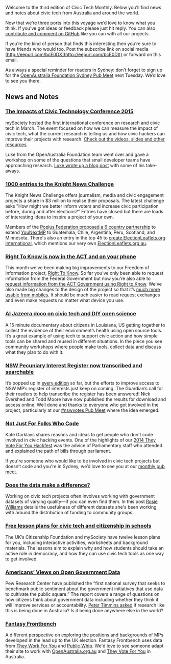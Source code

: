 Welcome to the third edition of Civic Tech Monthly. Below you’ll find news and notes about civic tech from Australia and around the world.

Now that we’re three ports into this voyage we’d love to know what you think. If you've got ideas or feedback please just hit reply. You can also [contribute and comment on GitHub](https://github.com/openaustralia/newsletter) like you can with all our projects.

If you’re the kind of person that finds this interesting then you’re sure to have friends who would too. Post the subscribe link on social media [http://eepurl.com/bcE0DX](http://eepurl.com/bcE0DX) or forward on this email.

As always a special reminder for readers in Sydney: don’t forget to sign up for the [OpenAustralia Foundation Sydney Pub Meet](http://www.meetup.com/OpenAustralia-Foundation/) next Tuesday. We’d love to see you there.


## News and Notes

### [The Impacts of Civic Technology Conference 2015](https://www.mysociety.org/research/tictec2015/)

mySociety hosted the first international conference on research and civic tech in March. The event focused on how we can measure the impact of civic tech, what the current research is telling us and how civic hackers can improve their projects with research. [Check out the videos, slides and other resources](https://www.mysociety.org/research/tictec2015/).

Luke from the OpenAustralia Foundation team went over and gave a workshop on some of the questions that small developer teams have approaching research. [Luke wrote up a blog post](https://www.openaustraliafoundation.org.au/2015/04/08/the-impacts-of-civic-technology-conference-2015/) with some of his take-aways.

### [1000 entries to the Knight News Challenge](https://www.newschallenge.org/challenge/elections/entries?order=COMMENTS&direction=DESC)

The Knight News Challenge offers journalism, media and civic engagement projects a share in $3 million to realise their proposals. The latest challenge asks "How might we better inform voters and increase civic participation before, during and after elections?" Entries have closed but there are loads of interesting ideas to inspire a project of your own.

Members of the [Poplus Federation proposed a 6 country partnership](https://www.mysociety.org/2015/03/23/a-yay-for-poplus-moment-one-bid-six-countries/) to extend [YouNextMP](http://yournextmp.com/) to Guatemala, Chile, Argentina, Peru, Scotland, and Minnesota. There's also an entry in the top 45 to [create ElectionLeaflets.org International](https://www.newschallenge.org/challenge/elections/refinement/electionleaflets-org-international), which mentions our very own [ElectionLeaflets.org.au](http://www.electionleaflets.org.au/).

### [Right To Know is now in the ACT and on your phone](https://www.openaustraliafoundation.org.au/2015/04/13/right-to-know-is-now-in-the-act/)

This month we've been making big improvements to our Freedom of Information project, [Right To Know](https://www.righttoknow.org.au/). So far you’ve only been able to request information from the Federal Government but now you’re also able to [request information from the ACT Government using Right to Know](https://www.openaustraliafoundation.org.au/2015/04/13/right-to-know-is-now-in-the-act/). We've also made big changes to the design of the project so that it’s [much more usable from mobiles](https://www.openaustraliafoundation.org.au/2015/04/02/a-better-right-to-know-on-your-phone/). It should be much easier to read request exchanges and even make requests no matter what device you use.

### [Al Jazeera doco on civic tech and DIY open science](http://www.aljazeera.com/programmes/earthrise/2015/04/crowdsourcing-data-tackle-pollution-150416131415045.html)

A 15 minute documentary about citizens in Louisiana, US getting together to collect the evidence of their environment’s health using open source tools. It’s a great example of using tech to support civic action and how simple tools can be shared and reused in different situations. In the piece you see community workshops where people make tools, collect data and discuss what they plan to do with it.

### [NSW Pecuniary Interest Register now transcribed and searchable](http://www.theguardian.com/global/datablog/ng-interactive/2015/mar/27/search-the-nsw-register-of-pecuniary-interests-to-see-what-politicians-have-declared)

It’s popped up in [every edition](https://www.openaustraliafoundation.org.au/category/civic-tech-monthly/) so far, but the efforts to improve access to NSW MP’s register of interests just keep on coming. The Guardian’s call for their readers to help transcribe the register has been answered! Nick Evershed and Todd Moore have now published the results for download and access online. Well done and thanks to everyone who got involved in the project, particularly at our [#nswvotes Pub Meet](http://www.meetup.com/OpenAustralia-Foundation/events/219652731/) where the idea emerged.

### [Not Just For Folks Who Code](https://18f.gsa.gov/2015/04/21/hackathons-not-just-for-folks-who-code/)

Kate Garklavs shares reasons and ideas to get people who don't code involved in civic hacking events. One of the highlights of our [2014 They Vote For You Hackfest](https://www.openaustraliafoundation.org.au/2014/10/03/and-what-a-hackfest-it-was/) was the advice of Parliamentary staff who attended and explained the path of bills through parliament.

If you're someone who would like to be involved in civic tech projects but doesn’t code and you're in Sydney, we’d love to see you at our [monthly pub meet](http://www.meetup.com/OpenAustralia-Foundation/).

### [Does the data make a difference?](http://infoaus.net/wp/does-the-data-make-a-difference/)

Working on civic tech projects often involves working with government datasets of varying quality—if you can even find them. In this post [Rosie Williams](https://twitter.com/info_aus) details the usefulness of different datasets she's been working with around the distribution of funding to community groups.

### [Free lesson plans for civic tech and citizenship in schools](https://www.mysociety.org/lesson-plans/)

The UK’s Citizenship Foundation and mySociety have twelve lesson plans for you, including interactive activities, worksheets and background materials. The lessons aim to explain why and how students should take an active role in democracy, and how they can use civic tech tools as one way to get involved.

### [Americans’ Views on Open Government Data](http://www.pewinternet.org/2015/04/21/open-government-data/)

Pew Research Center have published the “first national survey that seeks to benchmark public sentiment about the government initiatives that use data to cultivate the public square.” The report covers a range of questions on how citizens think about government data including whether they think it will improve services or accountability. [Peter Timmins asked](https://twitter.com/foiguru/status/590839105673564161) if research like this is being done in Australia? Is it being done anywhere else in the world?

### [Fantasy Frontbench](http://www.fantasyfrontbench.com/)

A different perspective on exploring the positions and backgrounds of MPs developed in the lead up to the UK election. Fantasy Frontbench uses data from [They Work For You](http://www.theyworkforyou.com/) and [Public Whip](http://www.publicwhip.org.uk/). We'd love to see someone adapt their site to work with [OpenAustralia.org.au](http://www.openaustralia.org.au/) and [They Vote For You](https://theyvoteforyou.org.au/) in Australia.
